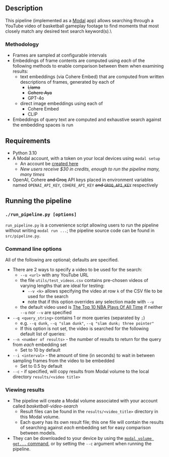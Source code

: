 ## Description

This pipeline (implemented as a [Modal] app) allows searching through a YouTube video of basketball gameplay footage to
find moments that most closely match any desired text search keyword(s).\

### Methodology

- Frames are sampled at configurable intervals
- Embeddings of frame contents are computed using *each* of the following methods to enable comparison between 
  them when examining results:
  - text embeddings (via Cohere Embed) that are computed from written descriptions of frames, generated by each of
    - ~~Llama~~
    - ~~Cohere Aya~~
    - GPT-4o
  - direct image embeddings using each of
    - Cohere Embed
    - CLIP
- Embeddings of query text are computed and exhaustive search against the embedding spaces is run

## Requirements
  
- Python 3.10
- A Modal account, with a token on your local devices using `modal setup`
  - An account be [created here]
  - *New users receive $30 in credits, enough to run the pipeline many, many times*
- OpenAI, Cohere ~~and Groq~~ API keys placed in environment variables named `OPENAI_API_KEY`, `COHERE_API_KEY`
  ~~and `GROQ_API_KEY`~~ respectively

## Running the pipeline

### `./run_pipeline.py [options]`

`run_pipeline.py` is a convenience script allowing users to run the pipeline without writing `modal run ...`;
the pipeline source code can be found in `src/pipeline.py`.

### Command line options

All of the following are optional; defaults are specified.

- There are 2 ways to specify a video to be used for the search:
  - `--u <url>` with any YouTube URL
  - the file `utils/test_videos.csv` contains pre-chosen videos of varying lengths that are ideal for testing:
    - `--v <k>` allows specifying the video at row `k` of the CSV file to be used for the search
    - note that if this option overrides any selection made with `--u`
  - the default video used is [The Top 10 NBA Plays Of All Time] if neither `--u` nor `--v` are specified
- `--q <query_string>` contains 1 or more queries (separated by `;`)
  - e.g. `--q dunk`, `--q "slam dunk"`,  `--q "slam dunk; three pointer"`
  - If this option is not set, the video is searched for the following default list of queries:
- `--n <number of results>` - the number of results to return for the query from *each* embedding set
  - Set to 10 by default
- `--i <interval>` - the amount of time (in seconds) to wait in between sampling frames from the video to be embedded
  - Set to 0.5 by default
- `--c` - if specified, will copy results from Modal volume to the local directory `results/<video title>`

### Viewing results

- The pipeline will create a Modal volume associated with your account called *basketball-video-search*
  - Result files can be found in the `results/<video_title>` directory in this Modal volume.
  - Each query has its own result file; this one file will contain the results of searching against *each* embedding set for easy comparison between models.
- They can be downloaded to your device by using the [`modal volume get...` command], or by setting the `--c` argument when running the pipeline.

[Modal]: https://modal.com/
[created here]: https://modal.com/signup
[The Top 10 NBA Plays Of All Time]: https://www.youtube.com/watch?v=4M1e83JSjB4
[`modal volume get...` command]: https://modal.com/docs/reference/cli/volume#modal-volume-get